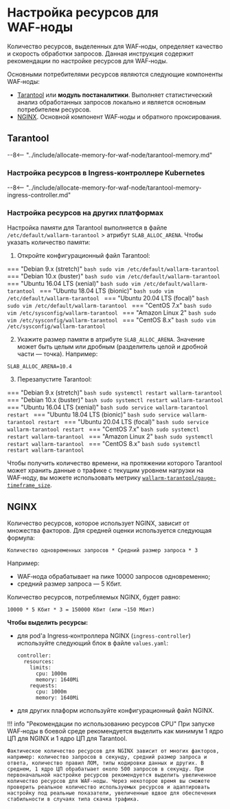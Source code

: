 # Настройка ресурсов для WAF‑ноды

Количество ресурсов, выделенных для WAF‑ноды, определяет качество и скорость обработки запросов. Данная инструкция содержит рекомендации по настройке ресурсов для WAF‑ноды.

Основными потребителями ресурсов являются следующие компоненты WAF‑ноды:

* [Tarantool](#tarantool) или **модуль постаналитики**. Выполняет статистический анализ обработанных запросов локально и является основным потребителем ресурсов.
* [NGINX](#nginx). Основной компонент WAF‑ноды и обратного проксирования.

## Tarantool

--8<-- "../include/allocate-memory-for-waf-node/tarantool-memory.md"

### Настройка ресурсов в Ingress‑контроллере Kubernetes

--8<-- "../include/allocate-memory-for-waf-node/tarantool-memory-ingress-controller.md"

### Настройка ресурсов на других платформах

Настройка памяти для Tarantool выполняется в файле `/etc/default/wallarm-tarantool` > атрибут `SLAB_ALLOC_ARENA`. Чтобы указать количество памяти:

<ol start="1"><li>Откройте конфигурационный файл Tarantool:</li></ol>

=== "Debian 9.x (stretch)"
    ```bash
    sudo vim /etc/default/wallarm-tarantool
    ```
=== "Debian 10.x (buster)"
    ```bash
    sudo vim /etc/default/wallarm-tarantool
    ```
=== "Ubuntu 16.04 LTS (xenial)"
    ```bash
    sudo vim /etc/default/wallarm-tarantool
    ```
=== "Ubuntu 18.04 LTS (bionic)"
    ```bash
    sudo vim /etc/default/wallarm-tarantool
    ```
=== "Ubuntu 20.04 LTS (focal)"
    ```bash
    sudo vim /etc/default/wallarm-tarantool
    ```
=== "CentOS 7.x"
    ```bash
    sudo vim /etc/sysconfig/wallarm-tarantool
    ```
=== "Amazon Linux 2"
    ```bash
    sudo vim /etc/sysconfig/wallarm-tarantool
    ```
=== "CentOS 8.x"
    ```bash
    sudo vim /etc/sysconfig/wallarm-tarantool
    ```

<ol start="2"><li>Укажите размер памяти в атрибуте <code>SLAB_ALLOC_ARENA</code>. Значение может быть целым или дробным (разделитель целой и дробной части — точка). Например:</li></ol>

```
SLAB_ALLOC_ARENA=10.4
```

<ol start="3"><li>Перезапустите Tarantool:</li></ol>

=== "Debian 9.x (stretch)"
    ```bash
    sudo systemctl restart wallarm-tarantool
    ```
=== "Debian 10.x (buster)"
    ```bash
    sudo systemctl restart wallarm-tarantool
    ```
=== "Ubuntu 16.04 LTS (xenial)"
    ```bash
    sudo service wallarm-tarantool restart
    ```
=== "Ubuntu 18.04 LTS (bionic)"
    ```bash
    sudo service wallarm-tarantool restart
    ```
=== "Ubuntu 20.04 LTS (focal)"
    ```bash
    sudo service wallarm-tarantool restart
    ```
=== "CentOS 7.x"
    ```bash
    sudo systemctl restart wallarm-tarantool
    ```
=== "Amazon Linux 2"
    ```bash
    sudo systemctl restart wallarm-tarantool
    ```
=== "CentOS 8.x"
    ```bash
    sudo systemctl restart wallarm-tarantool
    ```

Чтобы получить количество времени, на протяжении которого Tarantool может хранить данные о трафике с текущим уровнем нагрузки на WAF‑ноду, вы можете использовать метрику [`wallarm-tarantool/gauge-timeframe_size`](../monitoring/available-metrics.md#время-хранения-запросов-в-модуле-постаналитики-в-секундах).

## NGINX

Количество ресурсов, которое использует NGINX, зависит от множества факторов. Для средней оценки используется следующая формула:

```
Количество одновременных запросов * Средний размер запроса * 3
```

Например:

* WAF‑нода обрабатывает на пике 10000 запросов одновременно;
* средний размер запроса — 5 Кбит.

Количество ресурсов, потребляемых NGINX, будет равно:

```
10000 * 5 Кбит * 3 = 150000 Кбит (или ~150 Мбит)
```

**Чтобы выделить ресурсы:**

* для pod'а Ingress‑контроллера NGINX (`ingress-controller`) используйте следующий блок в файле `values.yaml`:
    ```
    controller:
      resources:
        limits:
          cpu: 1000m
          memory: 1640Mi
        requests:
          cpu: 1000m
          memory: 1640Mi
    ```
* для других плаформ используйте конфигурационный файл NGINX.

!!! info "Рекомендации по использованию ресурсов CPU"
    При запуске WAF‑ноды в боевой среде рекомендуется выделить как минимум 1 ядро ЦП для NGINX и 1 ядро ЦП для Tarantool.
    
    Фактическое количество ресурсов для NGINX зависит от многих факторов, например: количество запросов в секунду, средний размер запроса и ответа, количество правил ЛОМ, типы кодировки данных и других. В среднем, 1 ядро ЦП обрабатыает около 500 запросов в секунду. При первоначальной настройке ресурсов рекомендуется выделить увеличенное количество ресурсов для WAF‑ноды. Через некоторое время вы сможете проверить реальное количество используемых ресурсов и адаптировать настройку под реальные показатели, увеличенные вдвое для обеспечения стабильности в случаях типа скачка трафика.
